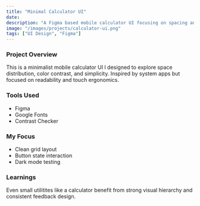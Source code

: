 ```yaml
---
title: "Minimal Calculator UI"
date: 
description: "A Figma based mobile calculator UI focusing on spacing and contrast."
image: "/images/projects/calculator-ui.png"
tags: ["UI Design", "Figma"]
---
```


### Project Overview

This is a minimalist mobile calculator UI I designed to explore space distribution, color contrast, and simplicity. Inspired by system apps but focused on readability and touch ergonomics.

### Tools Used

- Figma
- Google Fonts
- Contrast Checker

### My Focus

- Clean grid layout
- Button state interaction
- Dark mode testing

### Learnings

Even small utilitites like a calculator benefit from strong visual hierarchy and consistent feedback design.
